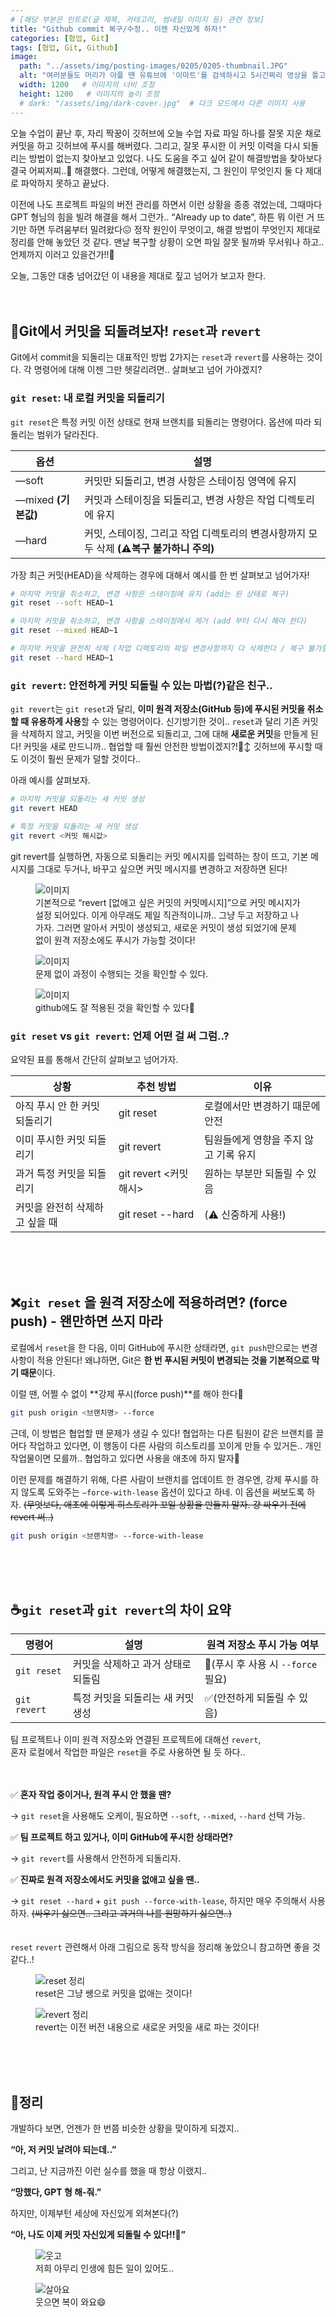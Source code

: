 ```yaml
---
# [해당 부분은 인트로(글 제목, 카테고리, 썸네일 이미지 등) 관련 정보]
title: "Github commit 복구/수정.. 이젠 자신있게 하자!"
categories: [협업, Git]
tags: [협업, Git, Github]
image:
  path: "../assets/img/posting-images/0205/0205-thumbnail.JPG"
  alt: "여러분들도 머리가 아플 땐 유튜브에 '이마트'를 검색하시고 5시간짜리 영상을 틀고 노동요로 즐겨보세요."
  width: 1200   # 이미지의 너비 조정
  height: 1200   # 이미지의 높이 조정
  # dark: "/assets/img/dark-cover.jpg"  # 다크 모드에서 다른 이미지 사용
---
```


오늘 수업이 끝난 후, 자리 짝꿍이 깃허브에 오늘 수업 자료 파일 하나를 잘못 지운 채로 커밋을 하고 깃허브에 푸시를 해버렸다. 그리고, 잘못 푸시한 이 커밋 이력을 다시 되돌리는 방법이 없는지 찾아보고 있었다. 나도 도움을 주고 싶어 같이 해결방법을 찾아보다 결국 어찌저찌..🧐 해결했다. 그런데, 어떻게 해결했는지, 그 원인이 무엇인지 둘 다 제대로 파악하지 못하고 끝났다.

이전에 나도 프로젝트 파일의 버전 관리를 하면서 이런 상황을 종종 겪었는데, 그때마다 GPT 형님의 힘을 빌려 해결을 해서 그런가.. “Already up to date”, 하튼 뭐 이런 거 뜨기만 하면 두려움부터 밀려왔다😖 정작 원인이 무엇이고, 해결 방법이 무엇인지 제대로 정리를 안해 놓았던 것 같다. 맨날 복구할 상황이 오면 파일 잘못 될까봐 무서워나 하고.. 언제까지 이러고 있을건가!!🥲

오늘, 그동안 대충 넘어갔던 이 내용을 제대로 짚고 넘어가 보고자 한다.
<br><br><br>

## **🧹Git에서 커밋을 되돌려보자! `reset`과 `revert`**

Git에서 commit을 되돌리는 대표적인 방법 2가지는 `reset`과 `revert`를 사용하는 것이다. 각 명령어에 대해 이젠 그만 헷갈리려면.. 살펴보고 넘어 가야겠지?

### `git reset`: 내 로컬 커밋을 되돌리기

`git reset`은 특정 커밋 이전 상태로 현재 브랜치를 되돌리는 명령어다. 옵션에 따라 되돌리는 범위가 달라진다.

| 옵션 | 설명 |
| --- | --- |
| —soft | 커밋만 되돌리고, 변경 사항은 스테이징 영역에 유지 |
| —mixed **(기본값)** | 커밋과 스테이징을 되돌리고, 변경 사항은 작업 디렉토리에 유지 |
| —hard | 커밋, 스테이징, 그리고 작업 디렉토리의 변경사항까지 모두 삭제 **(⚠️복구 불가하니 주의)** |

가장 최근 커밋(HEAD)을 삭제하는 경우에 대해서 예시를 한 번 살펴보고 넘어가자!

```bash
# 마지막 커밋을 취소하고, 변경 사항은 스테이징에 유지 (add는 된 상태로 복구)
git reset --soft HEAD~1

# 마지막 커밋을 취소하고, 변경 사항을 스테이징에서 제거 (add 부터 다시 해야 한다)
git reset --mixed HEAD~1

# 마지막 커밋을 완전히 삭제 (작업 디렉토리의 파일 변경사항까지 다 삭제한다 / 복구 불가함!)
git reset --hard HEAD~1
```

### `git revert`: 안전하게 커밋 되돌릴 수 있는 마법(?)같은 친구..

`git revert`는 `git reset`과 달리, **이미 원격 저장소(GitHub 등)에 푸시된 커밋을 취소할 때 유용하게 사용**할 수 있는 명령어이다. 신기방기한 것이.. `reset`과 달리 기존 커밋을 삭제하지 않고, 커밋을 이번 버전으로 되돌리고, 그에 대해 **새로운 커밋**을 만들게 된다!  커밋을 새로 만드니까.. 협업할 때 훨씬 안전한 방법이겠지?!🙂‍↕️ 깃허브에 푸시할 때도 이것이 훨씬 문제가 덜할 것이다..

아래 예시를 살펴보자.

```bash
# 마지막 커밋을 되돌리는 새 커밋 생성
git revert HEAD

# 특정 커밋을 되돌리는 새 커밋 생성
git revert <커밋 해시값>
```

git revert를 실행하면, 자동으로 되돌리는 커밋 메시지를 입력하는 창이 뜨고, 기본 메시지를 그대로 두거나, 바꾸고 싶으면 커밋 메시지를 변경하고 저장하면 된다!
<figure>
  <img src="../assets/img/posting-images/0205/0205-img1.png" alt="이미지">
  <figcaption>기본적으로 “revert [없애고 싶은 커밋의 커밋메시지]”으로 커밋 메시지가 설정 되어있다. 이게 아무래도 제일 직관적이니까.. 그냥 두고 저장하고 나가자. 그러면 알아서 커밋이 생성되고, 새로운 커밋이 생성 되었기에 문제 없이 원격 저장소에도 푸시가 가능할 것이다!</figcaption>
</figure>
<figure>
  <img src="../assets/img/posting-images/0205/0205-img2.png" alt="이미지">
  <figcaption>문제 없이 과정이 수행되는 것을 확인할 수 있다.</figcaption>
</figure>
<figure>
  <img src="../assets/img/posting-images/0205/0205-img3.png" alt="이미지">
  <figcaption>github에도 잘 적용된 것을 확인할 수 있다🥹</figcaption>
</figure>

### `git reset` vs `git revert`: 언제 어떤 걸 써 그럼..?

요약된 표를 통해서 간단히 살펴보고 넘어가자.

| 상황 | 추천 방법 | 이유 |
| --- | --- | --- |
| 아직 푸시 안 한 커밋 되돌리기 | git reset | 로컬에서만 변경하기 때문에 안전 |
| 이미 푸시한 커밋 되돌리기 | git revert | 팀원들에게 영향을 주지 않고 기록 유지 | 
| 과거 특정 커밋을 되돌리기 | git revert <커밋 해시> | 원하는 부분만 되돌릴 수 있음 |
| 커밋을 완전히 삭제하고 싶을 때 | git reset --hard | (⚠️ 신중하게 사용!) |

<br><br><br>

## **❌`git reset` 을 원격 저장소에 적용하려면? (force push) - 왠만하면 쓰지 마라**

로컬에서 `reset`을 한 다음, 이미 GitHub에 푸시한 상태라면, `git push`만으로는 변경 사항이 적용 안된다! 왜냐하면, Git은 **한 번 푸시된 커밋이 변경되는 것을 기본적으로 막기 때문**이다.

이럴 땐, 어쩔 수 없이 **강제 푸시(force push)**를 해야 한다🚨

```bash
git push origin <브랜치명> --force
```

근데, 이 방법은 협업할 땐 문제가 생길 수 있다! 협업하는 다른 팀원이 같은 브랜치를 끌어다 작업하고 있다면, 이 행동이 다른 사람의 히스토리를 꼬이게 만들 수 있거든.. 개인 작업물이면 모를까.. 협업하고 있다면 사용을 애초에 하지 말자🤯

이런 문제를 해결하기 위해, 다른 사람이 브랜치를 업데이트 한 경우엔, 강제 푸시를 하지 않도록 도와주는 `—force-with-lease` 옵션이 있다고 하네. 이 옵션을 써보도록 하자. ~~(무엇보다, 애초에 이렇게 히스토리가 꼬일 상황을 만들지 말자. 걍 싸우기 전에 revert 써..)~~

```bash
git push origin <브랜치명> --force-with-lease
```
<br><br><br>

## **☕️`git reset`과 `git revert`의 차이 요약**

| 명령어 | 설명 | 원격 저장소 푸시 가능 여부 |
| --- | --- | --- |
| `git reset` | 커밋을 삭제하고 과거 상태로 되돌림 | 🚫(푸시 후 사용 시 `--force` 필요) |
| `git revert` | 특정 커밋을 되돌리는 새 커밋 생성 | ✅(안전하게 되돌릴 수 있음) | 


팀 프로젝트나 이미 원격 저장소와 연결된 프로젝트에 대해선 `revert`, <br>
혼자 로컬에서 작업한 파일은 `reset`을 주로 사용하면 될 듯 하다..
<br><br><br>

✅ **혼자 작업 중이거나, 원격 푸시 안 했을 땐?**

→ `git reset`을 사용해도 오케이, 필요하면 `--soft`, `--mixed`, `--hard` 선택 가능.

✅ **팀 프로젝트 하고 있거나, 이미 GitHub에 푸시한 상태라면?**

→ `git revert`를 사용해서 안전하게 되돌리자.

✅ **진짜로 원격 저장소에서도 커밋을 없애고 싶을 땐..**

→ `git reset --hard` + `git push --force-with-lease`, 하지만 매우 주의해서 사용하자. ~~(싸우기 싫으면.. 그리고 과거의 나를 원망하기 싫으면..)~~
<br><br><br>
`reset` `revert` 관련해서 아래 그림으로 동작 방식을 정리해 놓았으니 참고하면 좋을 것 같다..!
<div class="image-container">
  <figure>
    <img src="../assets/img/posting-images/0205/0205-img4.jpeg" alt="reset 정리">
    <figcaption>reset은 그냥 쌩으로 커밋을 없애는 것이다!</figcaption>
  </figure>
  <figure>
    <img src="../assets/img/posting-images/0205/0205-img5.jpeg" alt="revert 정리">
    <figcaption>revert는 이전 버전 내용으로 새로운 커밋을 새로 파는 것이다!</figcaption>
  </figure>
</div>


<br><br><br>

## **🤪정리**

개발하다 보면, 언젠가 한 번쯤 비슷한 상황을 맞이하게 되겠지..

**“아, 저 커밋 날려야 되는데..”**

그리고, 난 지금까진 이런 실수를 했을 때 항상 이랬지..

**“망했다, GPT 형 해-줘.”**

하지만, 이제부턴 세상에 자신있게 외쳐본다(?)

**“아, 나도 이제 커밋 자신있게 되돌릴 수 있다!!🫡”**
<div class="image-container">
  <figure>
    <img src="../assets/img/posting-images/0205/0205-img6.JPG" alt="웃고">
    <figcaption>저희 아무리 인생에 힘든 일이 있어도..</figcaption>
  </figure>
  <figure>
    <img src="../assets/img/posting-images/0205/0205-img7.JPG" alt="살아요">
    <figcaption>웃으면 복이 와요😄</figcaption>
  </figure>
</div>